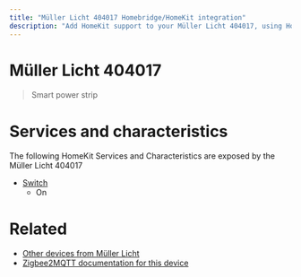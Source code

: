 ```yaml
---
title: "Müller Licht 404017 Homebridge/HomeKit integration"
description: "Add HomeKit support to your Müller Licht 404017, using Homebridge, Zigbee2MQTT and homebridge-z2m."
---
```

<!---
This file has been GENERATED using src/docgen/docgen.ts
DO NOT EDIT THIS FILE MANUALLY!
-->
# Müller Licht 404017
> Smart power strip


# Services and characteristics
The following HomeKit Services and Characteristics are exposed by
the Müller Licht 404017

* [Switch](../../switch.md)
  * On


# Related
* [Other devices from Müller Licht](../index.md#müller_licht)
* [Zigbee2MQTT documentation for this device](https://www.zigbee2mqtt.io/devices/404017.html)